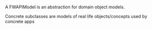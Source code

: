 A FWAPIModel is an abstraction for domain object models.

Concrete subclasses are models of real life objects/concepts used by concrete apps

